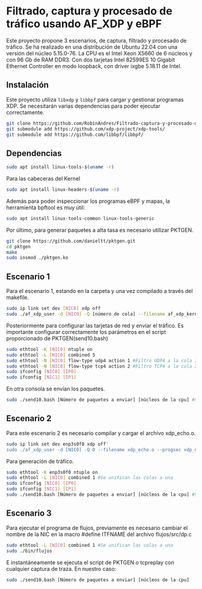 # Filtrado, captura y procesado de tráfico usando AF_XDP y eBPF
Este proyecto propone 3 escenarios, de captura, filtrado y procesado de tráfico. Se ha realizado en una distribución de Ubuntu 22.04 con una
versión del núcleo 5.15.0-76. La CPU es el Intel Xeon X5660 de 6 núcleos y con 96 Gb de RAM DDR3. Con dos tarjetas Intel 82599ES 10 Gigabit Ethernet Controller en modo loopback, con driver ixgbe 5.18.11 de Intel. 

## Instalación
Este proyecto utiliza `libxdp` y `libbpf` para cargar y gestionar programas XDP. Se necesitarán varias dependencias para poder ejecutar correctamente.

```bash
git clone https://github.com/RobinAndres/Filtrado-captura-y-procesado-de-trafico-usando-AF_XDP-y-eBPF/
git submodule add https://github.com/xdp-project/xdp-tools/
git submodule add https://github.com/libbpf/libbpf/
```
## Dependencias
```bash
sudo apt install linux-tools-$(uname -r)
```

Para las cabeceras del Kernel
```bash
sudo apt install linux-headers-$(uname -r)
```

Además para poder inspeccionar los programas eBPF y mapas, la herramienta bpftool es muy útil:
```bash
sudo apt install linux-tools-common linux-tools-generic
```

Por último, para generar paquetes a alta tasa es necesario utilizar PKTGEN.
```bash
git clone https://github.com/danieltt/pktgen.git
cd pktgen
make
sudo insmod ./pktgen.ko
```

## Escenario 1
Para el escenario 1, estando en la carpeta y una vez compilado a través del makefile.
```bash
sudo ip link set dev [NIC0] xdp off
sudo ./af_xdp_user -d [NIC0] -Q [número de cola] --filename af_xdp_kern.o
```

Posteriormente para configurar las tarjetas de red y enviar el tráfico. Es importante configurar correctamente los parámetros en el script proporcionado de PKTGEN(send10.bash)
```bash
sudo ethtool -K [NIC0] ntuple on
sudo ethtool -L [NIC0] combined 5
sudo ethtool -N [NIC0] flow-type udp4 action 1 #Filtro UDP4 a la cola 1
sudo ethtool -N [NIC0] flow-type tcp4 action 2 #Filtro TCP4 a la cola 2
sudo ifconfig [NIC0] [IP0]
sudo ifconfig [NIC1] [IP1]
```
En otra consola se envían los paquetes.
```bash
sudo ./send10.bash [Número de paquetes a enviar] [núcleos de la cpu] #Script para generar tráfico con PKTGEN
```
## Escenario 2
Para este escenario 2 es necesario compilar y cargar el archivo xdp_echo.o.
```bash
sudo ip link set dev enp3s0f0 xdp off'
sudo ./af_xdp_user -d [NIC0] -Q 0 --filename xdp_echo.o --progsec xdp_echo
```
Para generación de tráfico.
```bash
sudo ethtool -K enp3s0f0 ntuple on
sudo ethtool -L [NIC0] combined 1 #Se unifican las colas a una
sudo ifconfig [NIC0] [IP0]
sudo ifconfig [NIC1] [IP1]
sudo ./send10.bash [Número de paquetes a enviar] [núcleos de la cpu] #Script para generar tráfico con PKTGEN
```
## Escenario 3
Para ejecutar el programa de flujos, previamente es necesario cambiar el nombre de la NIC en la macro #define ITFNAME del archivo flujos/src/dp.c
```bash
sudo ethtool -L [NIC0] combined 1 #Se unifican las colas a una
sudo ./bin/flujos
```
E instantáneamente se ejecuta el script de PKTGEN o tcpreplay con cualquier captura de traza. En nuestro caso:
```bash
sudo ./send10.bash [Número de paquetes a enviar] [núcleos de la cpu]
```
